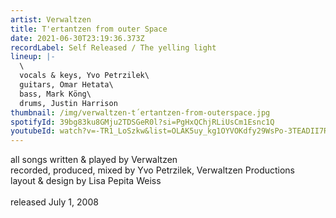 ```yaml
---
artist: Verwaltzen
title: T'ertantzen from outer Space
date: 2021-06-30T23:19:36.373Z
recordLabel: Self Released / The yelling light
lineup: |-
  \
  vocals & keys, Yvo Petrzilek\
  guitars, Omar Hetata\
  bass, Mark Köng\
  drums, Justin Harrison
thumbnail: /img/verwaltzen-t´ertantzen-from-outerspace.jpg
spotifyId: 39bg83ku8GMju2TDSGeR0l?si=PgHxQChjRLiUsCm1Esnc1Q
youtubeId: watch?v=-TR1_LoSzkw&list=OLAK5uy_kg1OYVOKdfy29WsPo-3TEADII7RwKWQuA
---
```

all songs written & played by Verwaltzen\
recorded, produced, mixed by Yvo Petrzilek, Verwaltzen Productions\
layout & design by Lisa Pepita Weiss\
\
released July 1, 2008